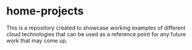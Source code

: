 # home-projects
This is a repository created to showcase working examples of different cloud technologies that can be used as a reference point for any future work that may come up.
